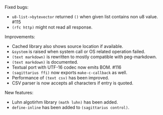 Fixed bugs:

- `u8-list->bytevector` returned `()` when given list contains non u8 value. #115
- `(rfc http)` might not read all response.

Improvements:

- Cached library also shows source location if available.
- `&system` is raised when system call or OS related operation failed.
- `(text markdown)` is rewritten to mostly compatible with peg-markdown.
- `(text markdown)` is documented.
- Textual port with UTF-16 codec now emits BOM. #116
- `(sagittarius ffi)` now exports `make-c-callback` as well.
- Performance of `(text csv)` has been improved.
- CSV parser is now accepts all characters if entry is quoted.

New features:

- Luhn algotirhm library `(math luhn)` has been added.
- `define-inline` has been added to `(sagittarius control)`.
